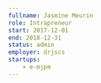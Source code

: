 ```yaml
---
fullname: Jasmine Meurin
role: Intrapreneur
start: 2017-12-01
end: 2018-12-31
status: admin
employer: drjscs
startups:
    - e-mjpm
---
```

